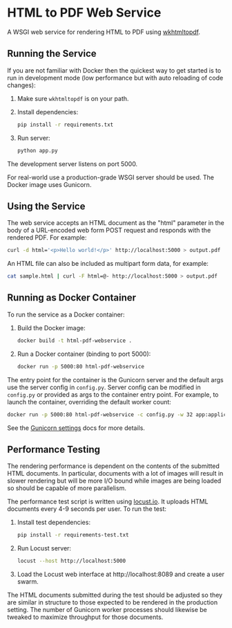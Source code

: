 HTML to PDF Web Service
=======================

A WSGI web service for rendering HTML to PDF using [wkhtmltopdf][1].


Running the Service
-------------------

If you are not familiar with Docker then the quickest way to get started is to
run in development mode (low performance but with auto reloading of code
changes):

 1. Make sure `wkhtmltopdf` is on your path.

 2. Install dependencies:

    ```sh
    pip install -r requirements.txt
    ```

 3. Run server:

    ```sh
    python app.py
    ```

The development server listens on port 5000.

For real-world use a production-grade WSGI server should be used. The Docker
image uses Gunicorn.


Using the Service
-----------------

The web service accepts an HTML document as the "html" parameter in the body
of a URL-encoded web form POST request and responds with the rendered PDF. For
example:

```sh
curl -d html='<p>Hello world!</p>' http://localhost:5000 > output.pdf
```

An HTML file can also be included as multipart form data, for example:

```sh
cat sample.html | curl -F html=@- http://localhost:5000 > output.pdf
```


Running as Docker Container
---------------------------

To run the service as a Docker container:

 1. Build the Docker image:

    ```sh
    docker build -t html-pdf-webservice .
    ```

 2. Run a Docker container (binding to port 5000):

    ```sh
    docker run -p 5000:80 html-pdf-webservice
    ```

The entry point for the container is the Gunicorn server and the default args
use the server config in `config.py`. Server config can be modified in
`config.py` or provided as args to the container entry point. For example, to
launch the container, overriding the default worker count:

```sh
docker run -p 5000:80 html-pdf-webservice -c config.py -w 32 app:application
```

See the [Gunicorn settings][2] docs for more details.


## Performance Testing

The rendering performance is dependent on the contents of the submitted HTML
documents. In particular, documents with a lot of images will result in slower
rendering but will be more I/O bound while images are being loaded so should
be capable of more parallelism.

The performance test script is written using [locust.io][3].
It uploads HTML documents every 4-9 seconds per user. To run the test:

 1. Install test dependencies:

    ```sh
    pip install -r requirements-test.txt
    ```

 2. Run Locust server:

    ```sh
    locust --host http://localhost:5000
    ```

 3. Load the Locust web interface at http://localhost:8089 and create a user
    swarm.

The HTML documents submitted during the test should be adjusted so they are
similar in structure to those expected to be rendered in the production
setting. The number of Gunicorn worker processes should likewise be tweaked to
maximize throughput for those documents.


[1]: http://wkhtmltopdf.org/
[2]: http://docs.gunicorn.org/en/latest/settings.html
[3]: http://locust.io/
